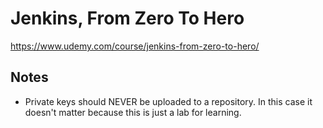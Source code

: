 # Jenkins, From Zero To Hero
https://www.udemy.com/course/jenkins-from-zero-to-hero/

## Notes
- Private keys should NEVER be uploaded to a repository. In this case it doesn't matter because this is just a lab for learning. 